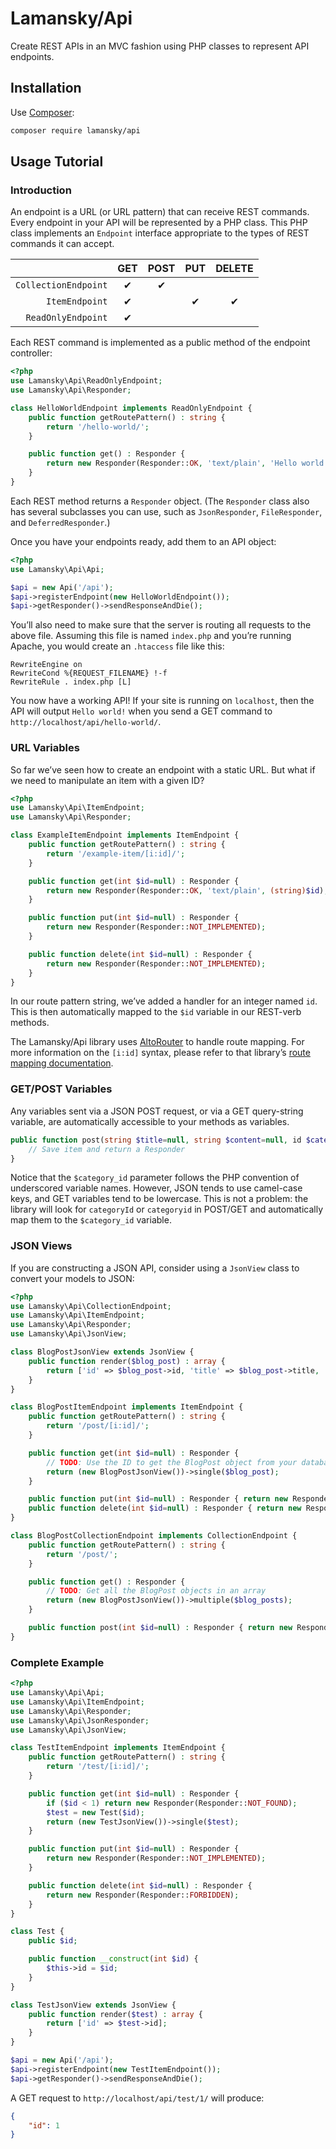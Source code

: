 # Lamansky/Api

Create REST APIs in an MVC fashion using PHP classes to represent API endpoints.

## Installation

Use [Composer](http://getcomposer.org):

```bash
composer require lamansky/api
```

## Usage Tutorial

### Introduction

An endpoint is a URL (or URL pattern) that can receive REST commands.
Every endpoint in your API will be represented by a PHP class.
This PHP class implements an `Endpoint` interface appropriate to the types of
REST commands it can accept.

|                      | GET | POST | PUT | DELETE |
|---------------------:|:---:|:----:|:---:|:------:|
| `CollectionEndpoint` | ✔   | ✔    |     |        |
| `ItemEndpoint`       | ✔   |      | ✔   | ✔      |
| `ReadOnlyEndpoint`   | ✔   |      |     |        ||

Each REST command is implemented as a public method of the endpoint controller:

```php
<?php
use Lamansky\Api\ReadOnlyEndpoint;
use Lamansky\Api\Responder;

class HelloWorldEndpoint implements ReadOnlyEndpoint {
    public function getRoutePattern() : string {
        return '/hello-world/';
    }

    public function get() : Responder {
        return new Responder(Responder::OK, 'text/plain', 'Hello world!');
    }
}
```

Each REST method returns a `Responder` object.
(The `Responder` class also has several subclasses you can use,
such as `JsonResponder`, `FileResponder`, and `DeferredResponder`.)

Once you have your endpoints ready, add them to an API object:

```php
<?php
use Lamansky\Api\Api;

$api = new Api('/api');
$api->registerEndpoint(new HelloWorldEndpoint());
$api->getResponder()->sendResponseAndDie();
```

You’ll also need to make sure that the server is routing all requests to the above file.
Assuming this file is named `index.php` and you’re running Apache, you would create
an `.htaccess` file like this:

```
RewriteEngine on
RewriteCond %{REQUEST_FILENAME} !-f
RewriteRule . index.php [L]
```

You now have a working API! If your site is running on `localhost`,
then the API will output `Hello world!`
when you send a GET command to `http://localhost/api/hello-world/`.

### URL Variables

So far we’ve seen how to create an endpoint with a static URL.
But what if we need to manipulate an item with a given ID?

```php
<?php
use Lamansky\Api\ItemEndpoint;
use Lamansky\Api\Responder;

class ExampleItemEndpoint implements ItemEndpoint {
    public function getRoutePattern() : string {
        return '/example-item/[i:id]/';
    }

    public function get(int $id=null) : Responder {
        return new Responder(Responder::OK, 'text/plain', (string)$id);
    }

    public function put(int $id=null) : Responder {
        return new Responder(Responder::NOT_IMPLEMENTED);
    }

    public function delete(int $id=null) : Responder {
        return new Responder(Responder::NOT_IMPLEMENTED);
    }
}
```

In our route pattern string, we’ve added a handler for an integer named `id`.
This is then automatically mapped to the `$id` variable in our REST-verb methods.

The Lamansky/Api library uses [AltoRouter](http://altorouter.com/) to handle
route mapping. For more information on the `[i:id]` syntax, please refer to that library’s
[route mapping documentation](http://altorouter.com/usage/mapping-routes.html).

### GET/POST Variables

Any variables sent via a JSON POST request, or via a GET query-string variable,
are automatically accessible to your methods as variables.

```php
public function post(string $title=null, string $content=null, id $category_id=null) : Responder {
    // Save item and return a Responder
}
```

Notice that the `$category_id` parameter follows the PHP convention of underscored variable names.
However, JSON tends to use camel-case keys, and GET variables tend to be lowercase. This is not a problem:
the library will look for `categoryId` or `categoryid` in POST/GET and automatically map them to the `$category_id` variable.

### JSON Views

If you are constructing a JSON API, consider using a `JsonView` class to convert
your models to JSON:

```php
<?php
use Lamansky\Api\CollectionEndpoint;
use Lamansky\Api\ItemEndpoint;
use Lamansky\Api\Responder;
use Lamansky\Api\JsonView;

class BlogPostJsonView extends JsonView {
    public function render($blog_post) : array {
        return ['id' => $blog_post->id, 'title' => $blog_post->title, 'content' => $blog_post->content];
    }
}

class BlogPostItemEndpoint implements ItemEndpoint {
    public function getRoutePattern() : string {
        return '/post/[i:id]/';
    }

    public function get(int $id=null) : Responder {
        // TODO: Use the ID to get the BlogPost object from your database
        return (new BlogPostJsonView())->single($blog_post);
    }

    public function put(int $id=null) : Responder { return new Responder(Responder::NOT_IMPLEMENTED); }
    public function delete(int $id=null) : Responder { return new Responder(Responder::NOT_IMPLEMENTED); }
}

class BlogPostCollectionEndpoint implements CollectionEndpoint {
    public function getRoutePattern() : string {
        return '/post/';
    }

    public function get() : Responder {
        // TODO: Get all the BlogPost objects in an array
        return (new BlogPostJsonView())->multiple($blog_posts);
    }

    public function post(int $id=null) : Responder { return new Responder(Responder::NOT_IMPLEMENTED); }
}
```

### Complete Example

```php
<?php
use Lamansky\Api\Api;
use Lamansky\Api\ItemEndpoint;
use Lamansky\Api\Responder;
use Lamansky\Api\JsonResponder;
use Lamansky\Api\JsonView;

class TestItemEndpoint implements ItemEndpoint {
    public function getRoutePattern() : string {
        return '/test/[i:id]/';
    }

    public function get(int $id=null) : Responder {
        if ($id < 1) return new Responder(Responder::NOT_FOUND);
        $test = new Test($id);
        return (new TestJsonView())->single($test);
    }

    public function put(int $id=null) : Responder {
        return new Responder(Responder::NOT_IMPLEMENTED);
    }

    public function delete(int $id=null) : Responder {
        return new Responder(Responder::FORBIDDEN);
    }
}

class Test {
    public $id;

    public function __construct(int $id) {
        $this->id = $id;
    }
}

class TestJsonView extends JsonView {
    public function render($test) : array {
        return ['id' => $test->id];
    }
}

$api = new Api('/api');
$api->registerEndpoint(new TestItemEndpoint());
$api->getResponder()->sendResponseAndDie();
```

A GET request to `http://localhost/api/test/1/` will produce:

```json
{
    "id": 1
}
```
